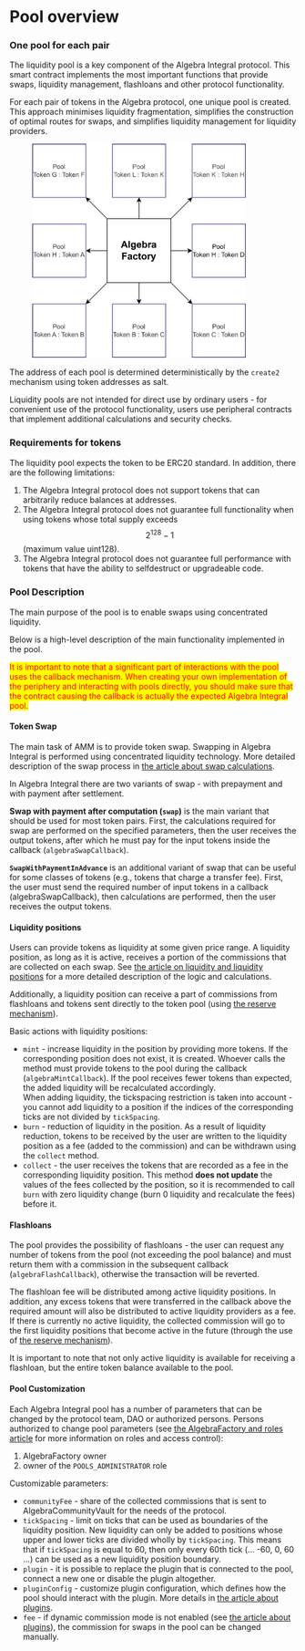 # Pool overview

### One pool for each pair

The liquidity pool is a key component of the Algebra Integral protocol. This smart contract implements the most important functions that provide swaps, liquidity management, flashloans and other protocol functionality.&#x20;

For each pair of tokens in the Algebra protocol, one unique pool is created. This approach minimises liquidity fragmentation, simplifies the construction of optimal routes for swaps, and simplifies liquidity management for liquidity providers.

<div data-full-width="false">

<figure><img src="../.gitbook/assets/Algebra factory.drawio (1) (1).png" alt="" width="375"><figcaption></figcaption></figure>

</div>

The address of each pool is determined deterministically by the `create2` mechanism using token addresses as salt.

Liquidity pools are not intended for direct use by ordinary users - for convenient use of the protocol functionality, users use peripheral contracts that implement additional calculations and security checks.

### Requirements for tokens

The liquidity pool expects the token to be ERC20 standard. In addition, there are the following limitations:

1. The Algebra Integral protocol does not support tokens that can arbitrarily reduce balances at addresses.
2. The Algebra Integral protocol does not guarantee full functionality when using tokens whose total supply exceeds $$2^{128} -1$$(maximum value uint128).
3. The Algebra Integral protocol does not guarantee full performance with tokens that have the ability to selfdestruct or upgradeable code.

### Pool Description

The main purpose of the pool is to enable swaps using concentrated liquidity.&#x20;

Below is a high-level description of the main functionality implemented in the pool.

<mark style="color:red;">It is important to note that a significant part of interactions with the pool uses the callback mechanism. When creating your own implementation of the periphery and interacting with pools directly, you should make sure that the contract causing the callback is actually the expected Algebra Integral pool.</mark>

#### Token Swap

The main task of AMM is to provide token swap. Swapping in Algebra Integral is performed using concentrated liquidity technology. More detailed description of the swap process in [the article about swap calculations](swap-calculation.md).

In Algebra Integral there are two variants of swap - with prepayment and with payment after settlement.

**Swap with payment after computation (`swap`)** is the main variant that should be used for most token pairs. First, the calculations required for swap are performed on the specified parameters, then the user receives the output tokens, after which he must pay for the input tokens inside the callback (`algebraSwapCallback`).

**`SwapWithPaymentInAdvance`** is an additional variant of swap that can be useful for some classes of tokens (e.g., tokens that charge a transfer fee). First, the user must send the required number of input tokens in a callback (algebraSwapCallback), then calculations are performed, then the user receives the output tokens.

#### Liquidity positions

Users can provide tokens as liquidity at some given price range. A liquidity position, as long as it is active, receives a portion of the commissions that are collected on each swap. See [the article on liquidity and liquidity positions](liquidity-and-positions.md) for a more detailed description of the logic and calculations.

Additionally, a liquidity position can receive a part of commissions from flashloans and tokens sent directly to the token pool (using [the reserve mechanism](reserves.md)).

Basic actions with liquidity positions:

* `mint` - increase liquidity in the position by providing more tokens. If the corresponding position does not exist, it is created. Whoever calls the method must provide tokens to the pool during the callback (`algebraMintCallback`). If the pool receives fewer tokens than expected, the added liquidity will be recalculated accordingly.\
  When adding liquidity, the tickspacing restriction is taken into account - you cannot add liquidity to a position if the indices of the corresponding ticks are not divided by `tickSpacing`.
* `burn` - reduction of liquidity in the position. As a result of liquidity reduction, tokens to be received by the user are written to the liquidity position as a fee (added to the commission) and can be withdrawn using the `collect` method.
* `collect` - the user receives the tokens that are recorded as a fee in the corresponding liquidity position. This method **does not update** the values of the fees collected by the position, so it is recommended to call `burn` with zero liquidity change (burn 0 liquidity and recalculate the fees) before it.

#### **Flashloans**

The pool provides the possibility of flashloans - the user can request any number of tokens from the pool (not exceeding the pool balance) and must return them with a commission in the subsequent callback (`algebraFlashCallback`), otherwise the transaction will be reverted.

The flashloan fee will be distributed among active liquidity positions. In addition, any excess tokens that were transferred in the callback above the required amount will also be distributed to active liquidity providers as a fee. If there is currently no active liquidity, the collected commission will go to the first liquidity positions that become active in the future (through the use of [the reserve mechanism](reserves.md)).

It is important to note that not only active liquidity is available for receiving a flashloan, but the entire token balance available to the pool.

#### Pool Customization

Each Algebra Integral pool has a number of parameters that can be changed by the protocol team, DAO or authorized persons. Persons authorized to change pool parameters (see [the AlgebraFactory and roles article](algebrafactory-and-roles.md) for more information on roles and access control):

1. AlgebraFactory owner&#x20;
2. owner of the `POOLS_ADMINISTRATOR` role

Customizable parameters:

* `communityFee` - share of the collected commissions that is sent to AlgebraCommunityVault for the needs of the protocol.
* `tickSpacing` - limit on ticks that can be used as boundaries of the liquidity position. New liquidity can only be added to positions whose upper and lower ticks are divided wholly by `tickSpacing`. This means that if `tickSpacing` is equal to 60, then only every 60th tick (... -60, 0, 60 ...) can be used as a new liquidity position boundary.
* `plugin` - it is possible to replace the plugin that is connected to the pool, connect a new one or disable the plugin altogether.
* `pluginConfig` - customize plugin configuration, which defines how the pool should interact with the plugin. More details in [the article about plugins](plugins.md).
* `fee` - if dynamic commission mode is not enabled (see [the article about plugins](plugins.md)), the commission for swaps in the pool can be changed manually.
